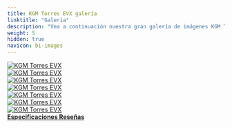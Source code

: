 ```yaml
---
title: KGM Torres EVX galería
linktitle: "Galería"
description: "Vea a continuación nuestra gran galería de imágenes KGM Torres EVX. Haga clic en las imágenes para ver las versiones de alta resolución."
weight: 5
hidden: true
navicon: bi-images
---
```

<!-- markdownlint-disable MD033 -->
<div class="row" id ="my-gallery">
	<div class="pswp-grid-item col-6 col-md-4">
		<a href="https://media.evkx.net/multimedia/models/kgm/torres/torres_evx/exterior_1.jpg"
data-pswp-src="https://media.evkx.net/multimedia/models/kgm/torres/torres_evx/exterior_1.jpg"
data-pswp-width="3000"
data-pswp-height="2000" 
target="_blank">
			<img src="https://media.evkx.net/multimedia/models/kgm/torres/torres_evx/exterior_1_xst.jpg" alt="KGM Torres EVX" class="img-fluid " />
		</a>
	</div>
	<div class="pswp-grid-item col-6 col-md-4">
		<a href="https://media.evkx.net/multimedia/models/kgm/torres/torres_evx/exterior_2.jpg"
data-pswp-src="https://media.evkx.net/multimedia/models/kgm/torres/torres_evx/exterior_2.jpg"
data-pswp-width="3000"
data-pswp-height="2001" 
target="_blank">
			<img src="https://media.evkx.net/multimedia/models/kgm/torres/torres_evx/exterior_2_xst.jpg" alt="KGM Torres EVX" class="img-fluid " />
		</a>
	</div>
	<div class="pswp-grid-item col-6 col-md-4">
		<a href="https://media.evkx.net/multimedia/models/kgm/torres/torres_evx/exterior_3.jpg"
data-pswp-src="https://media.evkx.net/multimedia/models/kgm/torres/torres_evx/exterior_3.jpg"
data-pswp-width="3000"
data-pswp-height="2001" 
target="_blank">
			<img src="https://media.evkx.net/multimedia/models/kgm/torres/torres_evx/exterior_3_xst.jpg" alt="KGM Torres EVX" class="img-fluid " />
		</a>
	</div>
	<div class="pswp-grid-item col-6 col-md-4">
		<a href="https://media.evkx.net/multimedia/models/kgm/torres/torres_evx/headlights_1.jpg"
data-pswp-src="https://media.evkx.net/multimedia/models/kgm/torres/torres_evx/headlights_1.jpg"
data-pswp-width="3000"
data-pswp-height="1687" 
target="_blank">
			<img src="https://media.evkx.net/multimedia/models/kgm/torres/torres_evx/headlights_1_xst.jpg" alt="KGM Torres EVX" class="img-fluid " />
		</a>
	</div>
	<div class="pswp-grid-item col-6 col-md-4">
		<a href="https://media.evkx.net/multimedia/models/kgm/torres/torres_evx/main_1.jpg"
data-pswp-src="https://media.evkx.net/multimedia/models/kgm/torres/torres_evx/main_1.jpg"
data-pswp-width="3000"
data-pswp-height="2001" 
target="_blank">
			<img src="https://media.evkx.net/multimedia/models/kgm/torres/torres_evx/main_1_xst.jpg" alt="KGM Torres EVX" class="img-fluid " />
		</a>
	</div>
	<div class="pswp-grid-item col-6 col-md-4">
		<a href="https://media.evkx.net/multimedia/models/kgm/torres/torres_evx/rearlights_1.jpg"
data-pswp-src="https://media.evkx.net/multimedia/models/kgm/torres/torres_evx/rearlights_1.jpg"
data-pswp-width="3000"
data-pswp-height="2143" 
target="_blank">
			<img src="https://media.evkx.net/multimedia/models/kgm/torres/torres_evx/rearlights_1_xst.jpg" alt="KGM Torres EVX" class="img-fluid " />
		</a>
	</div>
	<div class="pswp-grid-item col-6 col-md-4">
		<a href="https://media.evkx.net/multimedia/models/kgm/torres/torres_evx/wheels_1.jpg"
data-pswp-src="https://media.evkx.net/multimedia/models/kgm/torres/torres_evx/wheels_1.jpg"
data-pswp-width="3000"
data-pswp-height="2143" 
target="_blank">
			<img src="https://media.evkx.net/multimedia/models/kgm/torres/torres_evx/wheels_1_xst.jpg" alt="KGM Torres EVX" class="img-fluid " />
		</a>
	</div>
</div>
<script type="module">
  import PhotoSwipeLightbox from '/js/photoswipe-lightbox.esm.js';
    const lightbox = new PhotoSwipeLightbox({
       gallery: '#my-gallery',
        children: 'a',
        pswpModule: () => import('/js/photoswipe.esm.js')
    });
lightbox.init();
</script>
<div class="mt-3 mb-3">
<a href="../specifications/" class="text-decoration-none text-black">
<strong><i class="bi-arrow-left"></i> Especificaciones </strong>
</a>
<a href="../reviews/" class="text-decoration-none text-black float-end">
<strong>Reseñas <i class="bi-arrow-right"></i></strong>
</a>
</div>
